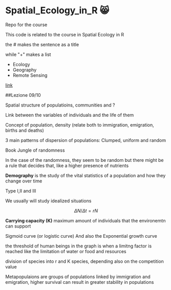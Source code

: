 # Spatial_Ecology_in_R 😸
Repo for the course

This code is related to the course in Spatial Ecology in R

the # makes the sentence as a title

while "+" makes a list
+ Ecology
+ Geography
+ Remote Sensing
  
[link](https://corsi.unibo.it/2cycle/GlobalChangeEcology/timetable)



##Lezione 09/10

Spatial structure of populatioins, communities and ?

Link between the variables of individuals and the life of them

Concept of population, density (relate both to immigration, emigration, births and deaths)

3 main patterns of dispersion of populations: Clumped, uniform and random

Book Jungle of randomness

In the case of the randomness, they seem to be random but there might be a rule that decides that, like a higher presence of nutrients

**Demography** is the study of the vital statistics of a population and how they change over time

Type I,II and III

We usually will study idealized situations

$${\Delta N / \Delta t}= rN$$

**Carrying capacity (K)** maximum amount of individuals that the environemtn can support

Sigmoid curve (or logistic curve)
And also the Exponential growth curve

the threshold of human beings in the graph is when a limitng factor is reached like the limitation of water or food and resources

division of species into r and K species, depending also on the competition value

Metapopulaions are groups of populations linked by immigration and emigration, higher survival can result in greater stability in populations



